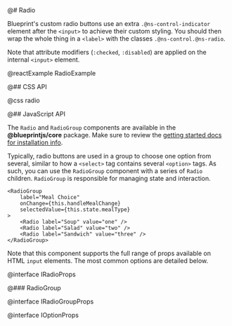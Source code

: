 @# Radio

Blueprint's custom radio buttons use an extra `.@ns-control-indicator` element after the `<input>`
to achieve their custom styling. You should then wrap the whole thing in a `<label>` with the
classes `.@ns-control.@ns-radio`.

Note that attribute modifiers (`:checked`, `:disabled`) are applied on the internal `<input>`
element.

@reactExample RadioExample

@## CSS API

@css radio

@## JavaScript API

The `Radio` and `RadioGroup` components are available in the __@blueprintjs/core__ package. Make
sure to review the [getting started docs for installation info](#blueprint/getting-started).

Typically, radio buttons are used in a group to choose one option from several, similar to how a
`<select>` tag contains several `<option>` tags. As such, you can use the `RadioGroup` component
with a series of `Radio` children. `RadioGroup` is responsible for managing state and interaction.

```tsx
<RadioGroup
    label="Meal Choice"
    onChange={this.handleMealChange}
    selectedValue={this.state.mealType}
>
    <Radio label="Soup" value="one" />
    <Radio label="Salad" value="two" />
    <Radio label="Sandwich" value="three" />
</RadioGroup>
```

Note that this component supports the full range of props available on HTML `input` elements.
The most common options are detailed below.

@interface IRadioProps

@### RadioGroup

@interface IRadioGroupProps

@interface IOptionProps
